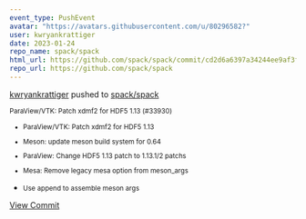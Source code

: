 ```yaml
---
event_type: PushEvent
avatar: "https://avatars.githubusercontent.com/u/80296582?"
user: kwryankrattiger
date: 2023-01-24
repo_name: spack/spack
html_url: https://github.com/spack/spack/commit/cd2d6a6397a34244ee9af3f102be801cd0f14d84
repo_url: https://github.com/spack/spack
---
```


<a href='https://github.com/kwryankrattiger' target='_blank'>kwryankrattiger</a> pushed to <a href='https://github.com/spack/spack' target='_blank'>spack/spack</a>

<small>ParaView/VTK: Patch xdmf2 for HDF5 1.13 (#33930)

* ParaView/VTK: Patch xdmf2 for HDF5 1.13

* Meson: update meson build system for 0.64

* ParaView: Change HDF5 1.13 patch to 1.13.1/2 patchs

* Mesa: Remove legacy mesa option from meson_args

* Use append to assemble meson args</small>

<a href='https://github.com/spack/spack/commit/cd2d6a6397a34244ee9af3f102be801cd0f14d84' target='_blank'>View Commit</a>